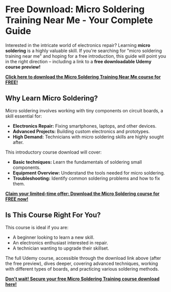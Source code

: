 # Free Download: Micro Soldering Training Near Me - Your Complete Guide

Interested in the intricate world of electronics repair? Learning **micro soldering** is a highly valuable skill. If you're searching for "micro soldering training near me" and hoping for a free introduction, this guide will point you in the right direction – including a link to a **free downloadable Udemy course preview!**

[**Click here to download the Micro Soldering Training Near Me course for FREE!**](https://udemywork.com/micro-soldering-training-near-me)

## Why Learn Micro Soldering?

Micro soldering involves working with tiny components on circuit boards, a skill essential for:

*   **Electronics Repair:** Fixing smartphones, laptops, and other devices.
*   **Advanced Projects:** Building custom electronics and prototypes.
*   **High Demand:** Technicians with micro soldering skills are highly sought after.

This introductory course download will cover:

*   **Basic techniques:** Learn the fundamentals of soldering small components.
*   **Equipment Overview:** Understand the tools needed for micro soldering.
*   **Troubleshooting:** Identify common soldering problems and how to fix them.

[**Claim your limited-time offer: Download the Micro Soldering course for FREE now!**](https://udemywork.com/micro-soldering-training-near-me)

## Is This Course Right For You?

This course is ideal if you are:

*   A beginner looking to learn a new skill.
*   An electronics enthusiast interested in repair.
*   A technician wanting to upgrade their skillset.

The full Udemy course, accessible through the download link above (after the free preview), dives deeper, covering advanced techniques, working with different types of boards, and practicing various soldering methods.

[**Don't wait! Secure your free Micro Soldering Training course download here!**](https://udemywork.com/micro-soldering-training-near-me)
